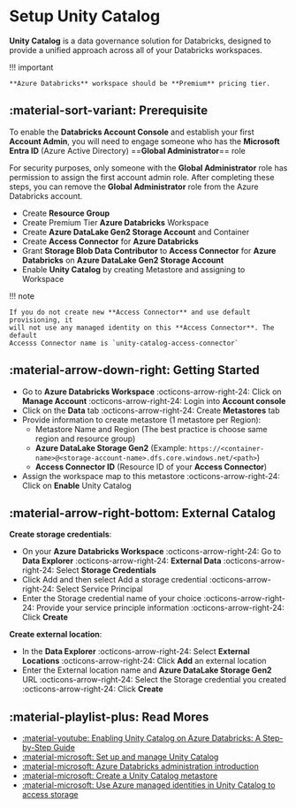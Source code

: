 # Setup Unity Catalog

**Unity Catalog** is a data governance solution for Databricks, designed to provide
a unified approach across all of your Databricks workspaces.

!!! important

    **Azure Databricks** workspace should be **Premium** pricing tier.

## :material-sort-variant: Prerequisite

To enable the **Databricks Account Console** and establish your first **Account
Admin**, you will need to engage someone who has the **Microsoft Entra ID** (Azure Active Directory)
==**Global Administrator**== role

For security purposes, only someone with the **Global Administrator** role has
permission to assign the first account admin role. After completing these steps,
you can remove the **Global Administrator** role from the Azure Databricks account.

- Create **Resource Group**
- Create Premium Tier **Azure Databricks** Workspace
- Create **Azure DataLake Gen2 Storage Account** and Container
- Create **Access Connector** for **Azure Databricks**
- Grant **Storage Blob Data Contributor** to **Access Connector** for **Azure Databricks**
  on **Azure DataLake Gen2 Storage Account**
- Enable **Unity Catalog** by creating Metastore and assigning to Workspace

!!! note

    If you do not create new **Access Connector** and use default provisioning, it
    will not use any managed identity on this **Access Connector**. The default
    Accesss Connector name is `unity-catalog-access-connector`

## :material-arrow-down-right: Getting Started

- Go to **Azure Databricks Workspace** :octicons-arrow-right-24: Click on **Manage Account**
  :octicons-arrow-right-24: Login into **Account console**
- Click on the **Data** tab :octicons-arrow-right-24: Create **Metastores** tab
- Provide information to create metastore (1 metastore per Region):
    - Metastore Name and Region (The best practice is choose same region and resource group)
    - **Azure DataLake Storage Gen2** (Example: `https://<container-name>@<storage-account-name>.dfs.core.windows.net/<path>`)
    - **Access Connector ID** (Resource ID of your **Access Connector**)
- Assign the workspace map to this metastore :octicons-arrow-right-24: Click on **Enable** Unity Catalog

## :material-arrow-right-bottom: External Catalog

**Create storage credentials**:

- On your **Azure Databricks Workspace** :octicons-arrow-right-24: Go to **Data Explorer**
  :octicons-arrow-right-24: **External Data** :octicons-arrow-right-24: Select **Storage Credentials**
- Click Add and then select Add a storage credential :octicons-arrow-right-24: Select Service Principal
- Enter the Storage credential name of your choice :octicons-arrow-right-24: Provide
  your service principle information :octicons-arrow-right-24: Click **Create**

**Create external location**:

- In the **Data Explorer** :octicons-arrow-right-24: Select **External Locations**
  :octicons-arrow-right-24: Click **Add** an external location
- Enter the External location name and **Azure DataLake Storage Gen2** URL :octicons-arrow-right-24:
  Select the Storage credential you created :octicons-arrow-right-24: Click **Create**

## :material-playlist-plus: Read Mores

- [:material-youtube: Enabling Unity Catalog on Azure Databricks: A Step-by-Step Guide](https://www.youtube.com/watch?v=f6Acij4hPqA)
- [:material-microsoft: Set up and manage Unity Catalog](https://learn.microsoft.com/en-us/azure/databricks/data-governance/unity-catalog/get-started)
- [:material-microsoft: Azure Databricks administration introduction](https://learn.microsoft.com/en-us/azure/databricks/admin/)
- [:material-microsoft: Create a Unity Catalog metastore](https://learn.microsoft.com/en-us/azure/databricks/data-governance/unity-catalog/create-metastore)
- [:material-microsoft: Use Azure managed identities in Unity Catalog to access storage](https://learn.microsoft.com/en-us/azure/databricks/data-governance/unity-catalog/azure-managed-identities)
